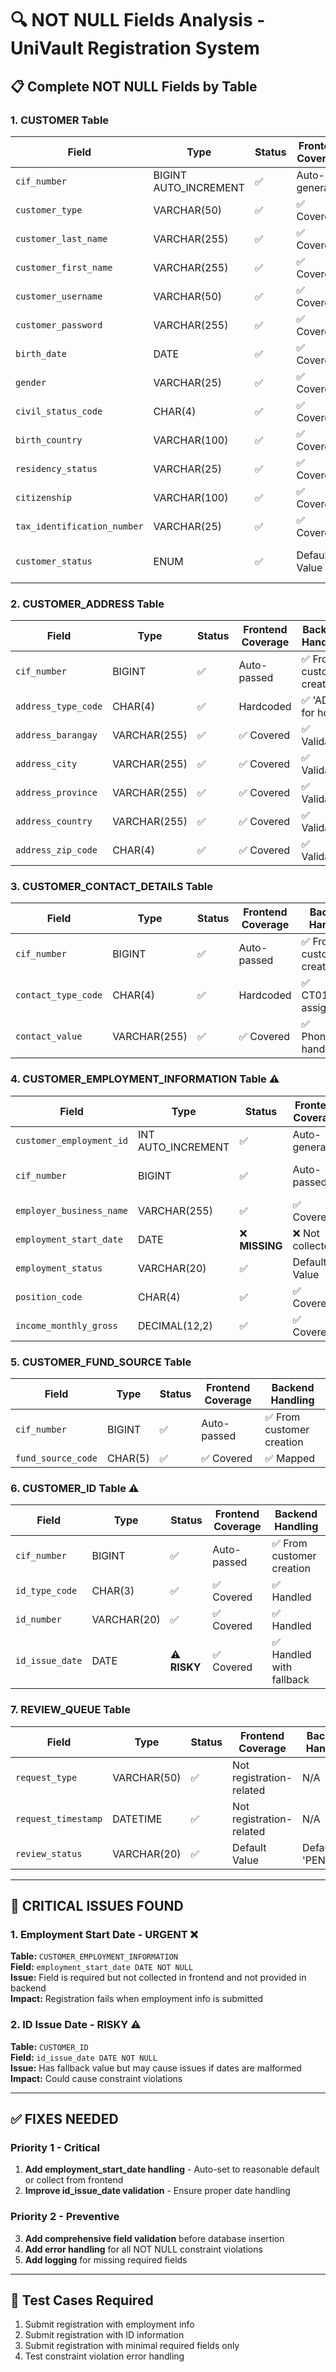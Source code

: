 # 🔍 NOT NULL Fields Analysis - UniVault Registration System

## 📋 Complete NOT NULL Fields by Table

### 1. CUSTOMER Table
| Field | Type | Status | Frontend Coverage | Backend Handling |
|-------|------|---------|------------------|------------------|
| `cif_number` | BIGINT AUTO_INCREMENT | ✅ | Auto-generated | Auto-generated |
| `customer_type` | VARCHAR(50) | ✅ | ✅ Covered | ✅ Mapped |
| `customer_last_name` | VARCHAR(255) | ✅ | ✅ Covered | ✅ Handled |
| `customer_first_name` | VARCHAR(255) | ✅ | ✅ Covered | ✅ Handled |
| `customer_username` | VARCHAR(50) | ✅ | ✅ Covered | ✅ Handled |
| `customer_password` | VARCHAR(255) | ✅ | ✅ Covered | ✅ Hashed |
| `birth_date` | DATE | ✅ | ✅ Covered | ✅ Handled |
| `gender` | VARCHAR(25) | ✅ | ✅ Covered | ✅ Handled |
| `civil_status_code` | CHAR(4) | ✅ | ✅ Covered | ✅ Mapped |
| `birth_country` | VARCHAR(100) | ✅ | ✅ Covered | ✅ Handled |
| `residency_status` | VARCHAR(25) | ✅ | ✅ Covered | ✅ Mapped |
| `citizenship` | VARCHAR(100) | ✅ | ✅ Covered | ✅ Handled |
| `tax_identification_number` | VARCHAR(25) | ✅ | ✅ Covered | ✅ Handled |
| `customer_status` | ENUM | ✅ | Default Value | Default: 'Pending Verification' |

### 2. CUSTOMER_ADDRESS Table
| Field | Type | Status | Frontend Coverage | Backend Handling |
|-------|------|---------|------------------|------------------|
| `cif_number` | BIGINT | ✅ | Auto-passed | ✅ From customer creation |
| `address_type_code` | CHAR(4) | ✅ | Hardcoded | ✅ 'AD01' for home |
| `address_barangay` | VARCHAR(255) | ✅ | ✅ Covered | ✅ Validated |
| `address_city` | VARCHAR(255) | ✅ | ✅ Covered | ✅ Validated |
| `address_province` | VARCHAR(255) | ✅ | ✅ Covered | ✅ Validated |
| `address_country` | VARCHAR(255) | ✅ | ✅ Covered | ✅ Validated |
| `address_zip_code` | CHAR(4) | ✅ | ✅ Covered | ✅ Validated |

### 3. CUSTOMER_CONTACT_DETAILS Table
| Field | Type | Status | Frontend Coverage | Backend Handling |
|-------|------|---------|------------------|------------------|
| `cif_number` | BIGINT | ✅ | Auto-passed | ✅ From customer creation |
| `contact_type_code` | CHAR(4) | ✅ | Hardcoded | ✅ CT01/CT04 assigned |
| `contact_value` | VARCHAR(255) | ✅ | ✅ Covered | ✅ Phone/Email handled |

### 4. CUSTOMER_EMPLOYMENT_INFORMATION Table ⚠️
| Field | Type | Status | Frontend Coverage | Backend Handling |
|-------|------|---------|------------------|------------------|
| `customer_employment_id` | INT AUTO_INCREMENT | ✅ | Auto-generated | Auto-generated |
| `cif_number` | BIGINT | ✅ | Auto-passed | ✅ From customer creation |
| `employer_business_name` | VARCHAR(255) | ✅ | ✅ Covered | ✅ Handled |
| `employment_start_date` | DATE | ❌ **MISSING** | ❌ Not collected | ❌ Not provided |
| `employment_status` | VARCHAR(20) | ✅ | Default Value | Default: 'Current' |
| `position_code` | CHAR(4) | ✅ | ✅ Covered | ✅ Mapped |
| `income_monthly_gross` | DECIMAL(12,2) | ✅ | ✅ Covered | ✅ Handled |

### 5. CUSTOMER_FUND_SOURCE Table
| Field | Type | Status | Frontend Coverage | Backend Handling |
|-------|------|---------|------------------|------------------|
| `cif_number` | BIGINT | ✅ | Auto-passed | ✅ From customer creation |
| `fund_source_code` | CHAR(5) | ✅ | ✅ Covered | ✅ Mapped |

### 6. CUSTOMER_ID Table ⚠️
| Field | Type | Status | Frontend Coverage | Backend Handling |
|-------|------|---------|------------------|------------------|
| `cif_number` | BIGINT | ✅ | Auto-passed | ✅ From customer creation |
| `id_type_code` | CHAR(3) | ✅ | ✅ Covered | ✅ Handled |
| `id_number` | VARCHAR(20) | ✅ | ✅ Covered | ✅ Handled |
| `id_issue_date` | DATE | ⚠️ **RISKY** | ✅ Covered | ✅ Handled with fallback |

### 7. REVIEW_QUEUE Table
| Field | Type | Status | Frontend Coverage | Backend Handling |
|-------|------|---------|------------------|------------------|
| `request_type` | VARCHAR(50) | ✅ | Not registration-related | N/A |
| `request_timestamp` | DATETIME | ✅ | Not registration-related | N/A |
| `review_status` | VARCHAR(20) | ✅ | Default Value | Default: 'PENDING' |

---

## 🚨 CRITICAL ISSUES FOUND

### 1. **Employment Start Date - URGENT** ❌
**Table:** `CUSTOMER_EMPLOYMENT_INFORMATION`  
**Field:** `employment_start_date DATE NOT NULL`  
**Issue:** Field is required but not collected in frontend and not provided in backend  
**Impact:** Registration fails when employment info is submitted  

### 2. **ID Issue Date - RISKY** ⚠️
**Table:** `CUSTOMER_ID`  
**Field:** `id_issue_date DATE NOT NULL`  
**Issue:** Has fallback value but may cause issues if dates are malformed  
**Impact:** Could cause constraint violations  

---

## ✅ FIXES NEEDED

### Priority 1 - Critical
1. **Add employment_start_date handling** - Auto-set to reasonable default or collect from frontend
2. **Improve id_issue_date validation** - Ensure proper date handling

### Priority 2 - Preventive
3. **Add comprehensive field validation** before database insertion
4. **Add error handling** for all NOT NULL constraint violations
5. **Add logging** for missing required fields

---

## 🧪 Test Cases Required
1. Submit registration with employment info
2. Submit registration with ID information  
3. Submit registration with minimal required fields only
4. Test constraint violation error handling
